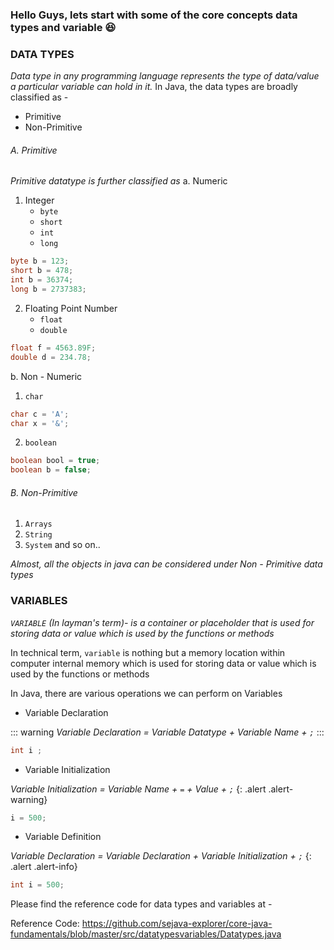 
<!-- ### [Emojies](https://github.com/markdown-it/markdown-it-emoji) -->
<!--
> Classic markup: :wink: :crush: :cry: :tear: :laughing: :yum:
>
> Shortcuts (emoticons): :-) :-( 8-) ;) -->

### Hello Guys, lets start with some of the core concepts data types and variable :laughing: ###

### DATA TYPES ###

_Data type in any programming language represents the type of data/value a particular variable can hold in it._
In Java, the data types are broadly classified as -
-  Primitive
-  Non-Primitive

###### A. Primitive ######
_Primitive datatype is further classified as_
a. Numeric
  1. Integer
        - `byte`
        - `short`
        - `int`
        - `long`

```java
byte b = 123;
short b = 478;
int b = 36374;
long b = 2737383;
```
  2. Floating Point Number
        - `float`
        - `double`

```java
float f = 4563.89F;
double d = 234.78;
```
b. Non - Numeric
  1. `char`
  ```java
  char c = 'A';
  char x = '&';
  ```
  2. `boolean`
  ```java
  boolean bool = true;
  boolean b = false;
  ```

###### B. Non-Primitive ######
1. `Arrays`
2. `String`
3. `System` and so on..

_Almost, all the objects in java can be considered under Non - Primitive data types_

### VARIABLES ###

_`VARIABLE` (In layman's term)- is a container or placeholder that is used for storing data or value which is used by the functions or methods_

In technical term, `variable` is nothing but a memory location within computer internal memory which is used for storing data or value which is used by the functions or methods

In Java, there are various operations we can perform on Variables
  + Variable Declaration

  ::: warning
  *Variable Declaration =  Variable Datatype + Variable Name + `;`*
  :::

  ```java
  int i ;
  ```

  + Variable Initialization

  *Variable Initialization =  Variable Name + `=` + Value + `;`*
  {: .alert .alert-warning}

  ```java
  i = 500;
  ```

  + Variable Definition

  *Variable Declaration =  Variable Declaration + Variable Initialization + `;`*
  {: .alert .alert-info}

  ```java
  int i = 500;
  ```



Please find the reference code for data types and variables at -

Reference Code: https://github.com/sejava-explorer/core-java-fundamentals/blob/master/src/datatypesvariables/Datatypes.java
